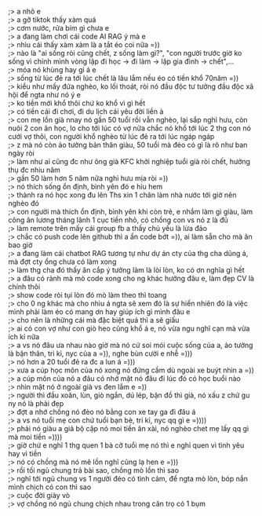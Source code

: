 ;> a nhô e<br>
;> a gỡ tiktok thấy xàm quá<br>
;> cơm nước, rửa bím gì chưa e<br>
;> a đang làm chơi cái code AI RAG ý mà e<br>
;> nhìu cái thấy xàm xàm là a tắt éo coi nữa =))<br>
;> nào là "ai sống ròi cũng chết, z sống làm gì?", "con người trước giờ ko sống vì chính mình vòng lặp đi học -> đi làm -> lặp gia đình -> chết",...<br>
;> móa nó khùng hay gì á e<br>
;> sống từ lúc đẻ ra tới lúc chết là lâu lắm nếu éo có tiền khổ 70năm =))<br>
;> kiểu như mấy đứa nghèo, ko lối thoát, ròi nó đầu độc tư tưởng đầu độc xã hội để ngta như nó ý e<br>
;> ko tiền mới khổ thôi chứ ko khổ vì gì hết<br>
;> có tiền cái đi chơi, đi du lịch cái yêu đời liền à<br>
;> con mẹ lồn già nnay nó gần 50 tuổi rồi vẫn nghèo, lại sắp nghỉ hưu, còn nuôi 2 con ăn học, lo cho tới lúc có vợ nữa chắc nó khổ tới lúc 2 thg con nó cưới vợ thôi, con người khổ nghèo từ lúc đẻ ra tới lúc ngáp ngáp<br>
;> z mà nó còn ảo tưởng bản thân giàu, 50 tuổi mà đéo có gì là rõ như ban ngày ròi<br>
;> làm như ai cũng đc như ông già KFC khởi nghiệp tuổi già ròi chết, hưởng thụ đc nhiu năm<br>
;> gần 50 làm hơn 5 năm nữa nghỉ hưu mịa ròi =))<br>
;> nó thích sống ổn định, bình yên đó e hỉu hem<br>
;> thành ra nó học xong đu lên Ths xin 1 chân làm nhà nước tới giờ nên nghèo đó<br>
;> con người mà thích ổn định, bình yên khi còn trẻ, e nhắm làm gì giàu, làm công ăn lương tháng lãnh 1 cục tiền nhỏ, có chồng con vs nó z là đủ<br>
;> làm remote trên mấy cái group fb a thấy chủ yếu là lừa đảo <br>
;> chắc có push code lên github thì a ẩn code bớt =)), ai làm sẵn cho mà ăn bao giờ<br>
;> a đang làm cái chatbot RAG tương tự như dự án cty của thg cha dũng á, mà đợt cty ổng chưa có làm xong<br>
;> làm thg cha đó thấy ăn cắp ý tưởng làm là lòi lòn, ko có ơn nghĩa gì hết<br>
;> a đâu có rảnh mà mò code xong cho ng khác hưởng đâu e, làm đẹp CV là chính thôi<br>
;> show code ròi tụi lòn đó mò làm theo thì toang<br>
;> cho 0 ng khác mà cho nhìu á ngta sẽ xem đó là sự hiển nhiên đó là việc mình phải làm éo có mang ơn hay giúp ích gì mình đâu e<br>
;> cho nên là những cái mà đặc biệt quá thì a sẽ giấu<br>
;> ai có con vợ như con giò heo cũng khổ á e, nó vừa ngu nghĩ cạn mà vừa ích kỉ nữa<br>
;> a vs nó đâu ưa nhau nào giờ mà nó cứ soi mói cuộc sống của a, ảo tưởng là bận thân, tri kỉ, nyc của a =)), nghe bùn cười e nhễ =)))<br>
;> nó hơn a 20 tuổi đẻ ra đc a lun á =)))<br>
;> xưa a cúp học môn của nó xong nó đứng cầm dù ngoài xe buýt nhìn a =))<br>
;> a cúp môn của nó a đâu có nhớ mặt nó đâu đi lúc đó có học buổi nào<br>
;> nhìn mặt nó ở ngoài già vs đen lắm e =))<br>
;> người thì đầu xoăn, lùn, giò ngắn, dú lép, bận đồ thì già, nó xấu z chứ gu ny nó là phải đẹp<br>
;> đợt a nhớ chồng nó đèo nó bằng con xe tay ga đi đâu á<br>
;> a vs nó tuổi mẹ con chứ tuổi bạn bè, tri kỉ, nyc qq gì e =))))<br>
;> phải nó giàu a giả bộ cặp nó moi tiền ăn xài, nó nghèo chet mẹ lấy qq gì mà moi tiền =))))<br>
;> giờ chứ e nghĩ 1 thg quen 1 bà cỡ tuổi mẹ nó thì e nghỉ quen vì tình yêu hay vì tiền<br>
;> nó có chồng mà nó mê lồn nghĩ cũng lạ hen e =)))<br>
;> rồi tối ngủ chung trả bài sao, chồng mò lồn thì sao<br>
;> nghĩ tới ngủ chung vs 1 người đéo có tình cảm, để ngta mò lòn, bóp nắn mình chịch có con thì sao<br>
;> cuộc đời giày vò<br>
;> vợ chồng nó ngủ chung chịch nhau trong căn trọ có 1 bụm
